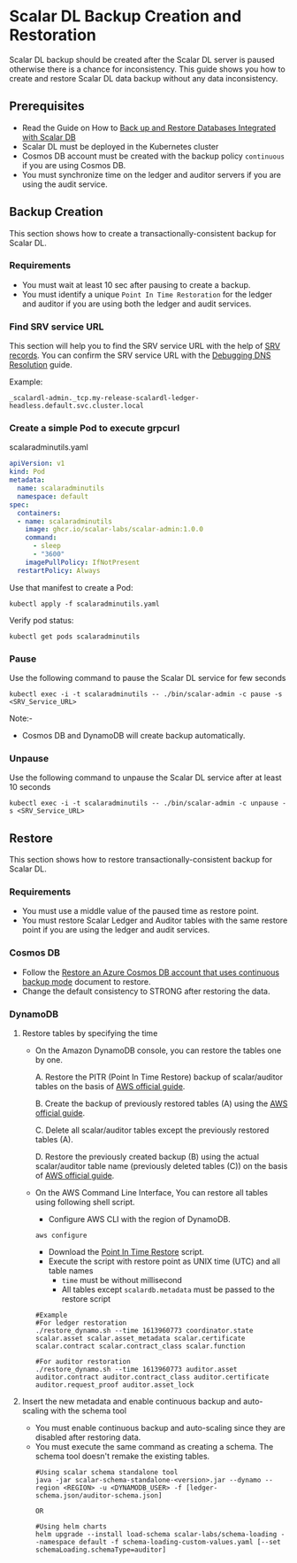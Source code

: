 # Scalar DL Backup Creation and Restoration

Scalar DL backup should be created after the Scalar DL server is paused otherwise there is a chance for inconsistency. 
This guide shows you how to create and restore Scalar DL data backup without any data inconsistency.

## Prerequisites

* Read the Guide on How to [Back up and Restore Databases Integrated with Scalar DB](https://github.com/scalar-labs/scalardb/blob/master/docs/backup-restore.md)
* Scalar DL must be deployed in the Kubernetes cluster
* Cosmos DB account must be created with the backup policy `continuous` if you are using Cosmos DB.
* You must synchronize time on the ledger and auditor servers if you are using the audit service.

## Backup Creation

This section shows how to create a transactionally-consistent backup for Scalar DL.

### Requirements

* You must wait at least 10 sec after pausing to create a backup.
* You must identify a unique `Point In Time Restoration` for the ledger and auditor if you are using both the ledger and audit services. 

### Find SRV service URL

This section will help you to find the SRV service URL with the help of [SRV records](https://kubernetes.io/docs/concepts/services-networking/dns-pod-service/#srv-records).
You can confirm the SRV service URL with the [Debugging DNS Resolution](https://kubernetes.io/docs/tasks/administer-cluster/dns-debugging-resolution/) guide.

Example: 
```
_scalardl-admin._tcp.my-release-scalardl-ledger-headless.default.svc.cluster.local
```

### Create a simple Pod to execute grpcurl

scalaradminutils.yaml

```yaml
apiVersion: v1
kind: Pod
metadata:
  name: scalaradminutils
  namespace: default
spec:
  containers:
  - name: scalaradminutils
    image: ghcr.io/scalar-labs/scalar-admin:1.0.0
    command:
      - sleep
      - "3600"
    imagePullPolicy: IfNotPresent
  restartPolicy: Always
```

Use that manifest to create a Pod:

```console
kubectl apply -f scalaradminutils.yaml
```

Verify pod status:

```console
kubectl get pods scalaradminutils
```

### Pause

Use the following command to pause the Scalar DL service for few seconds

```console
kubectl exec -i -t scalaradminutils -- ./bin/scalar-admin -c pause -s <SRV_Service_URL>
```
Note:-
* Cosmos DB and DynamoDB will create backup automatically.

### Unpause

Use the following command to unpause the Scalar DL service after at least 10 seconds

```console
kubectl exec -i -t scalaradminutils -- ./bin/scalar-admin -c unpause -s <SRV_Service_URL>
```

## Restore

This section shows how to restore transactionally-consistent backup for Scalar DL.

### Requirements

* You must use a middle value of the paused time as restore point.
* You must restore Scalar Ledger and Auditor tables with the same restore point if you are using the ledger and audit services.

### Cosmos DB

* Follow the [Restore an Azure Cosmos DB account that uses continuous backup mode](https://docs.microsoft.com/en-us/azure/cosmos-db/restore-account-continuous-backup#restore-account-portal) document to restore.
* Change the default consistency to STRONG after restoring the data.

### DynamoDB

1. Restore tables by specifying the time
    
    * On the Amazon DynamoDB console, you can restore the tables one by one. 
    
        A. Restore the PITR (Point In Time Restore) backup of scalar/auditor tables on the basis of [AWS official guide](https://docs.aws.amazon.com/amazondynamodb/latest/developerguide/PointInTimeRecovery.Tutorial.html#restoretabletopointintime_console).
        
        B. Create the backup of previously restored tables (A) using the [AWS official guide](https://docs.aws.amazon.com/amazondynamodb/latest/developerguide/Backup.Tutorial.html#backup_console).
        
        C. Delete all scalar/auditor tables except the previously restored tables (A).
        
        D. Restore the previously created backup (B) using the actual scalar/auditor table name (previously deleted tables (C)) on the basis of [AWS official guide](https://docs.aws.amazon.com/amazondynamodb/latest/developerguide/Restore.Tutorial.html#restoretable_console).
    
    * On the AWS Command Line Interface, You can restore all tables using following shell script.
        * Configure AWS CLI with the region of DynamoDB.
        ```console
        aws configure
        ```
        * Download the [Point In Time Restore](./script/dynamodb_pitr.sh) script.
        * Execute the script with restore point as UNIX time (UTC) and all table names
            * `time` must be without millisecond
            * All tables except `scalardb.metadata` must be passed to the restore script
        ```console
        #Example
        #For ledger restoration
        ./restore_dynamo.sh --time 1613960773 coordinator.state scalar.asset scalar.asset_metadata scalar.certificate scalar.contract scalar.contract_class scalar.function
        
        #For auditor restoration
        ./restore_dynamo.sh --time 1613960773 auditor.asset auditor.contract auditor.contract_class auditor.certificate auditor.request_proof auditor.asset_lock 
        ```
     
2. Insert the new metadata and enable continuous backup and auto-scaling with the schema tool
    * You must enable continuous backup and auto-scaling since they are disabled after restoring data.
    * You must execute the same command as creating a schema. The schema tool doesn't remake the existing tables.
         ```console
         #Using scalar schema standalone tool
         java -jar scalar-schema-standalone-<version>.jar --dynamo --region <REGION> -u <DYNAMODB_USER> -f [ledger-schema.json/auditor-schema.json]
         
         OR
         
         #Using helm charts
         helm upgrade --install load-schema scalar-labs/schema-loading --namespace default -f schema-loading-custom-values.yaml [--set schemaLoading.schemaType=auditor]
         ```